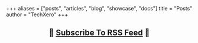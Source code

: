 +++
aliases = ["posts", "articles", "blog", "showcase", "docs"]
title = "Posts"
author = "TechXero"
+++

<div style="text-align: center;">

## 🛜 [Subscribe To RSS Feed](/posts/index.xml) 🛜

</div>
